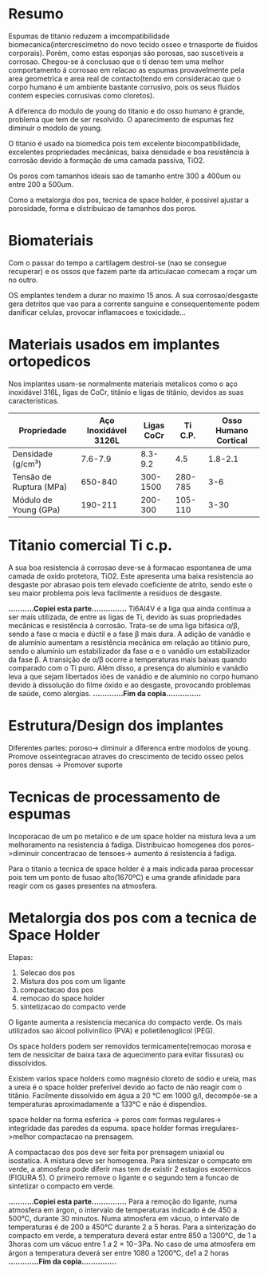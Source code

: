 # Resumo
Espumas de titanio reduzem a imcompatibilidade biomecanica(intercrescimetno do novo tecido osseo e trnasporte de fluidos corporais). Porém, como estas esponjas são porosas, sao suscetiveis a corrosao. Chegou-se á conclusao que o ti denso tem uma melhor comportamento á corrosao em relacao as espumas provavelmente pela area geometrica e area real de contacto(tendo em consideracao que o corpo humano é um ambiente bastante corrusivo, pois os seus fluidos contem especies corrusivas como cloretos).

A diferenca do modulo de young do titanio e do osso humano é grande, problema que tem de ser resolvido. O aparecimento de espumas fez diminuir o modolo de young.

O titanio é usado na biomedica pois tem excelente biocompatibilidade, excelentes propriedades mecânicas, baixa densidade e boa resistência à corrosão devido à formação de uma camada passiva, TiO2.

Os poros com tamanhos ideais sao de tamanho entre 300 a 400um ou entre 200 a 500um.

Como a metalorgia dos pos, tecnica de space holder, é possivel ajustar a porosidade, forma e distribuicao de tamanhos dos poros.

# Biomateriais
Com o passar do tempo a cartilagem destroi-se (nao se consegue recuperar) e os ossos que fazem parte da articulacao comecam a roçar um no outro.

OS emplantes tendem a durar no maximo 15 anos. A sua corrosao/desgaste gera detritos que vao para a corrente sanguine e consequentemente podem danificar celulas, provocar inflamacoes e toxicidade...

# Materiais usados em implantes ortopedicos
Nos implantes usam-se normalmente materiais metalicos como o aço inoxidável 316L, ligas de CoCr, titânio e ligas de titânio, devidos as suas caracteristicas.

| Propriedade                | Aço Inoxidável 3126L | Ligas CoCr   | Ti C.P. | Osso Humano Cortical |
|----------------------------|----------------------|--------------|---------|-----------------------|
| Densidade (g/cm³)          | 7.6-7.9              | 8.3-9.2      | 4.5     | 1.8-2.1               |
| Tensão de Ruptura (MPa)    | 650-840              | 300-1500     | 280-785 | 3-6                   |
| Módulo de Young (GPa)      | 190-211              | 200-300      | 105-110 | 3-30                  |

# Titanio comercial Ti c.p.
A sua boa resistencia á corrosao deve-se á formacao espontanea de uma camada de oxido protetora, TiO2. Este apresenta uma baixa resistencia ao desgaste por abrasao pois tem elevado coeficiente de atrito, sendo este o seu maior problema pois leva facilmente a residuos de desgaste.

**...........Copiei esta parte...............**
Ti6Al4V é a liga qua ainda continua a ser mais utilizada, de entre as ligas de Ti, devido às suas propriedades mecânicas e resistência à corrosão. Trata-se de uma liga bifásica α/β, sendo a fase α macia e dúctil e a fase β mais dura. A adição de vanádio e de alumínio aumentam a resistência mecânica em relação ao titânio puro, sendo o alumínio um estabilizador da fase α e o vanádio um estabilizador da fase β. A transição de α/β ocorre a temperaturas mais baixas quando comparado com o Ti puro. Além disso, a presença do alumínio e vanádio leva a que sejam libertados iões de vanádio e de alumínio no corpo humano devido à dissolução do filme óxido e ao desgaste, provocando problemas de saúde, como alergias.
**.............Fim da copia...............**

# Estrutura/Design dos implantes
Diferentes partes:
poroso-> diminuir a diferenca entre modolos de young. Promove osseintegracao atraves do crescimento de tecido osseo pelos poros
densas -> Promover suporte

# Tecnicas de processamento de espumas
Incoporacao de um po metalico e de um space holder na mistura leva a um melhoramento na resistencia á fadiga. Distribuicao homogenea dos poros->diminuir concentracao de tensoes-> aumento á resistencia á fadiga.

Para o titanio a tecnica de space holder é a mais indicada paraa processar pois tem um ponto de fusao alto(1670ºC) e uma grande afinidade para reagir com os gases presentes na atmosfera.

# Metalorgia dos pos com a tecnica de Space Holder
Etapas:
1. Selecao dos pos
2. Mistura dos pos com um ligante
3. compactacao dos pos
4. remocao do space holder
5. sintetizacao do compacto verde

O ligante aumenta a resistencia mecanica do compacto verde. Os mais utilizados sao álcool polivinílico (PVA) e polietilenoglicol (PEG).

Os space holders podem ser removidos termicamente(remocao morosa e tem de nessicitar de baixa taxa de aquecimento para evitar fissuras) ou dissolvidos.

Existem varios space holders como magnésio cloreto de sódio e ureia, mas a ureia é o space holder preferível devido ao facto de não reagir com o titânio. Facilmente dissolvido em água a 20 °C em 1000 g/l, decompõe-se a temperaturas aproximadamente a 133°C e não é dispendios.

space holder na forma esferica -> poros com formas regulares-> integridade das paredes da espuma. 
space holder formas irregulares->melhor compactacao na prensagem.

A compactacao dos pos deve ser feita por prensagem uniaxial ou isostatica. A mistura deve ser homogenea. Para sintesizar o compcato em verde, a atmosfera pode diferir mas tem de existir 2 estagios exotermicos (FIGURA 5). O primeiro remove o ligante e o segundo tem a funcao de sintetizar o compacto em verde.

**...........Copiei esta parte...............**
Para a remoção do ligante, numa atmosfera em árgon, o intervalo de temperaturas indicado é de 450 a 500°C, durante 30 minutos. Numa atmosfera em vácuo, o intervalo de temperaturas é de
200 a 450°C durante 2 a 5 horas.
Para a sinterização do compacto em verde, a temperatura deverá estar entre 850 a 1300°C, de 1 a 3horas com um vácuo entre 1 𝑎 2 × 10−3Pa. No caso de uma atmosfera em árgon a temperatura deverá ser entre 1080 a 1200°C, de1 a 2 horas
**.............Fim da copia...............**
